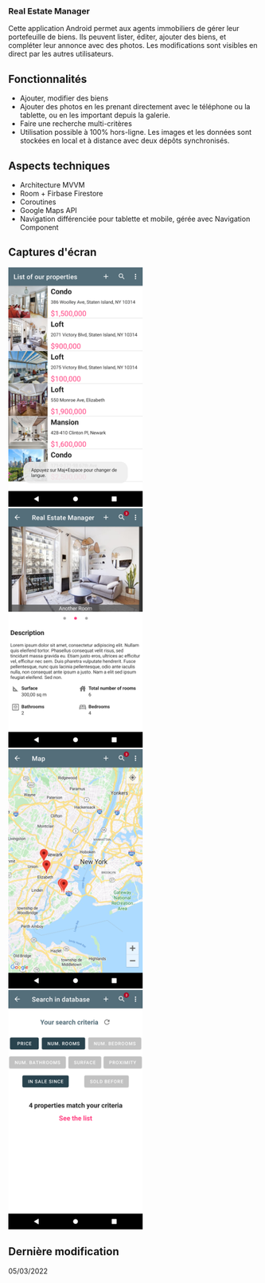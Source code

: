### Real Estate Manager

Cette application Android permet aux agents immobiliers de gérer leur portefeuille de biens. Ils peuvent lister, éditer, ajouter des biens, et compléter leur 
annonce avec des photos. Les modifications sont visibles en direct par les autres utilisateurs.

## Fonctionnalités

- Ajouter, modifier des biens
- Ajouter des photos en les prenant directement avec le téléphone ou la tablette, ou en les important depuis la galerie.
- Faire une recherche multi-critères
- Utilisation possible à 100% hors-ligne. Les images et les données sont stockées en local et à distance avec deux dépôts synchronisés.

## Aspects techniques

- Architecture MVVM
- Room + Firbase Firestore  
- Coroutines
- Google Maps API
- Navigation différenciée pour tablette et mobile, gérée avec Navigation Component

## Captures d'écran

<img src="app/src/main/assets/screenshot_list.png" style="width:270px;" />
<img src="app/src/main/assets/screenshot_detail.png" style="width:270px;" />
<img src="app/src/main/assets/screenshot_map.png" style="width:270px;" />
<img src="app/src/main/assets/screenshot_search.png" style="width:270px;" />

## Dernière modification
05/03/2022




